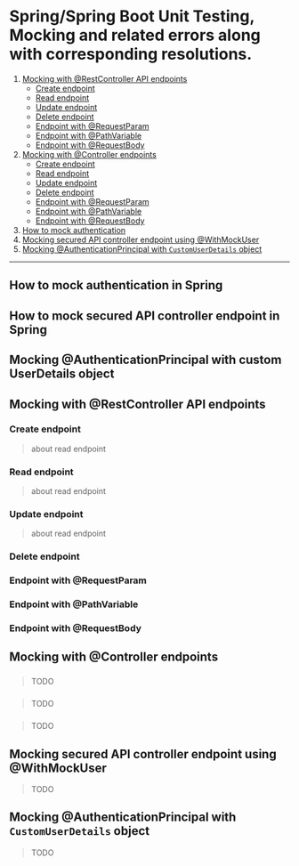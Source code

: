 # Spring/Spring Boot Unit Testing, Mocking and related errors along with corresponding resolutions.

1. [Mocking with @RestController API endpoints](#Mocking-with-@RestController-API-endpoints)
    - [Create endpoint](#Create-endpoint)
    - [Read endpoint](#Read-endpoint)
    - [Update endpoint](#Update-endpoint)
    - [Delete endpoint](#Delete-endpoint)
    - [Endpoint with @RequestParam](#Endpoint-with-@RequestParam)
    - [Endpoint with @PathVariable](#Endpoint-with-@PathVariable)
    - [Endpoint with @RequestBody](#Endpoint-with-@RequestBody)
2. [Mocking with @Controller endpoints](#)
    - [Create endpoint](#Create-endpoint)
    - [Read endpoint](#Read-endpoint)
    - [Update endpoint](#Update-endpoint)
    - [Delete endpoint](#Delete-endpoint)
    - [Endpoint with @RequestParam](#Endpoint-with-@RequestParam)
    - [Endpoint with @PathVariable](#Endpoint-with-@PathVariable)
    - [Endpoint with @RequestBody](#Endpoint-with-@RequestBody)
3. [How to mock authentication](#How-to-mock-authentication)
4. [Mocking secured API controller endpoint using @WithMockUser](#Mocking-secured-API-controller-endpoint-using-@WithMockUser)
5. [Mocking @AuthenticationPrincipal with `CustomUserDetails` object](#Mocking-`@AuthenticationPrincipal`-with-`CustomUserDetails`-object)

---

## How to mock authentication in Spring

>

## How to mock secured API controller endpoint in Spring

>

## Mocking @AuthenticationPrincipal with custom UserDetails object

>

## Mocking with @RestController API endpoints

>

### Create endpoint

> about read endpoint

### Read endpoint

> about read endpoint

### Update endpoint

> about read endpoint

### Delete endpoint

>

### Endpoint with @RequestParam
> 

### Endpoint with @PathVariable
>

### Endpoint with @RequestBody
>

## Mocking with @Controller endpoints
> 

### 
> TODO 

### 
> TODO

### 
> TODO 


## Mocking secured API controller endpoint using @WithMockUser
> TODO

## Mocking @AuthenticationPrincipal with `CustomUserDetails` object
> TODO



